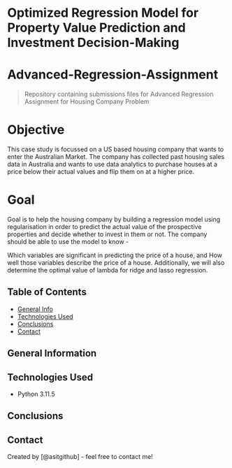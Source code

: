 # Optimized Regression Model for Property Value Prediction and Investment Decision-Making

# Advanced-Regression-Assignment
> Repository containing submissions files for Advanced Regression Assignment for Housing Company Problem

# Objective
This case study is focussed on a US based housing company that wants to enter the Australian Market. The company has collected past housing sales data in Australia and wants to use data analytics to purchase houses at a price below their actual values and flip them on at a higher price.

# Goal
Goal is to help the housing company by building a regression model using regularisation in order to predict the actual value of the prospective properties and decide whether to invest in them or not. The company should be able to use the model to know -

Which variables are significant in predicting the price of a house, and
How well those variables describe the price of a house.
Additionally, we will also determine the optimal value of lambda for ridge and lasso regression.

## Table of Contents
* [General Info](#general-information)
* [Technologies Used](#technologies-used)
* [Conclusions](#conclusions)
* [Contact](#contact)


## General Information



## Technologies Used
- Python 3.11.5


## Conclusions



## Contact
Created by [@asitgithub] - feel free to contact me!
